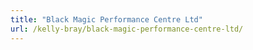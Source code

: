 ```yaml
---
title: "Black Magic Performance Centre Ltd"
url: /kelly-bray/black-magic-performance-centre-ltd/
---
```

